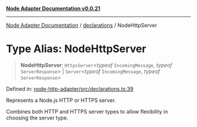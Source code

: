 [**Node Adapter Documentation v0.0.21**](../../README.md)

***

[Node Adapter Documentation](../../modules.md) / [declarations](../README.md) / NodeHttpServer

# Type Alias: NodeHttpServer

> **NodeHttpServer**: `HttpsServer`\<*typeof* `IncomingMessage`, *typeof* `ServerResponse`\> \| `Server`\<*typeof* `IncomingMessage`, *typeof* `ServerResponse`\>

Defined in: [node-http-adapter/src/declarations.ts:39](https://github.com/stonemjs/node-http-adapter/blob/98d0eadf76b2b9d63c37e48bbb51cdef92f3d34a/src/declarations.ts#L39)

Represents a Node.js HTTP or HTTPS server.

Combines both HTTP and HTTPS server types to allow flexibility in choosing the server type.
